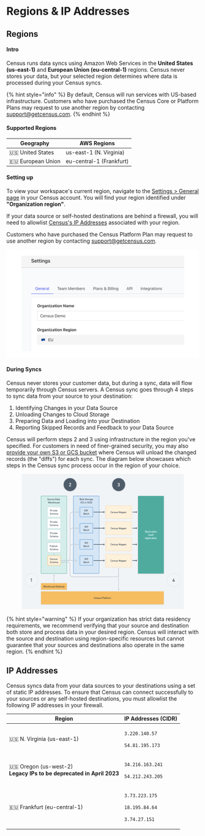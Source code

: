 # Regions & IP Addresses

## Regions

#### Intro

Census runs data syncs using Amazon Web Services in the **United States (us-east-1)** and **European Union (eu-central-1)** regions. Census never stores your data, but your selected region determines where data is processed during your Census syncs.

{% hint style="info" %}
By default, Census will run services with US-based infrastructure. Customers who have purchased the Census Core or Platform Plans may request to use another region by contacting [support@getcensus.com](mailto:support@getcensus.com).
{% endhint %}

#### Supported Regions

| Geography           | AWS Regions              |
| ------------------- | ------------------------ |
| 🇺🇸 United States  | us-east-1 (N. Virginia)  |
| 🇪🇺 European Union | eu-central-1 (Frankfurt) |

#### Setting up

To view your workspace's current region, navigate to the [Settings > General page](https://app.getcensus.com/settings/general) in your Census account. You will find your region identified under **"Organization region"**.

If your data source or self-hosted destinations are behind a firewall, you will need to allowlist [Census's IP Addresses](census-ip-addresses.md) associated with your region.

Customers who have purchased the Census Platform Plan may request to use another region by contacting [support@getcensus.com](mailto:support@getcensus.com).

![This workspace's syncs run in the EU.](../../.gitbook/assets/screely-1660744037815.png)

#### During Syncs

Census never stores your customer data, but during a sync, data will flow temporarily through Census servers. A Census sync goes through 4 steps to sync data from your source to your destination:

1. Identifying Changes in your Data Source
2. Unloading Changes to Cloud Storage
3. Preparing Data and Loading into your Destination
4. Reporting Skipped Records and Feedback to your Data Source

Census will perform steps 2 and 3 using infrastructure in the region you've specified. For customers in need of finer-grained security, you may also [provide your own S3 or GCS bucket](configuring-census-to-use-an-s3-bucket-you-control.md) where Census will unload the changed records (the "diffs") for each sync. The diagram below showcases which steps in the Census sync process occur in the region of your choice.

<figure><img src="../../.gitbook/assets/Screenshot 2022-08-24 at 4.59.03 PM.png" alt=""><figcaption></figcaption></figure>

{% hint style="warning" %}
If your organization has strict data residency requirements, we recommend verifying that your source and destination both store and process data in your desired region. Census will interact with the source and destination using region-specific resources but cannot guarantee that your sources and destinations also operate in the same region.
{% endhint %}

## IP Addresses

Census syncs data from your data sources to your destinations using a set of static IP addresses. To ensure that Census can connect successfully to your sources or any self-hosted destinations, you must allowlist the following IP addresses in your firewall.&#x20;

| Region                                                                                       | IP Addresses (CIDR)                                                                             |
| -------------------------------------------------------------------------------------------- | ----------------------------------------------------------------------------------------------- |
| 🇺🇸 N. Virginia (us-east-1)                                                                 | <p><code>3.220.140.57</code></p><p><code>54.81.195.173</code></p>                               |
| <p>🇺🇸 Oregon (us-west-2)<br><strong>Legacy IPs to be deprecated in April 2023</strong></p> | <p><code>34.216.163.241</code></p><p><code>54.212.243.205</code></p>                            |
| 🇪🇺 Frankfurt (eu-central-1)                                                                | <p><code>3.73.223.175</code></p><p><code>18.195.84.64</code></p><p><code>3.74.27.151</code></p> |

